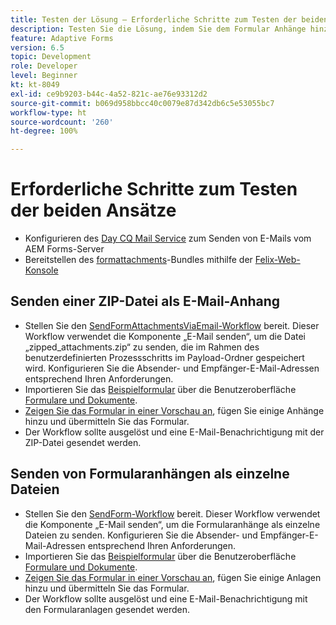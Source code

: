 ```yaml
---
title: Testen der Lösung – Erforderliche Schritte zum Testen der beiden Ansätze
description: Testen Sie die Lösung, indem Sie dem Formular Anhänge hinzufügen und den Workflow zum E-Mai-Versand auslösen.
feature: Adaptive Forms
version: 6.5
topic: Development
role: Developer
level: Beginner
kt: kt-8049
exl-id: ce9b9203-b44c-4a52-821c-ae76e93312d2
source-git-commit: b069d958bbcc40c0079e87d342db6c5e53055bc7
workflow-type: ht
source-wordcount: '260'
ht-degree: 100%

---
```


# Erforderliche Schritte zum Testen der beiden Ansätze

* Konfigurieren des [Day CQ Mail Service](https://experienceleague.adobe.com/docs/experience-manager-65/administering/operations/notification.html?lang=de#configuring-the-mail-service) zum Senden von E-Mails vom AEM Forms-Server
* Bereitstellen des [formattachments](assets/formattachments.formattachments.core-1.0-SNAPSHOT.jar)-Bundles mithilfe der [Felix-Web-Konsole](http://localhost:4502/system/console/bundles)

## Senden einer ZIP-Datei als E-Mail-Anhang



* Stellen Sie den [SendFormAttachmentsViaEmail-Workflow](assets/zipped-form-attachments-model.zip) bereit. Dieser Workflow verwendet die Komponente „E-Mail senden“, um die Datei „zipped_attachments.zip“ zu senden, die im Rahmen des benutzerdefinierten Prozessschritts im Payload-Ordner gespeichert wird. Konfigurieren Sie die Absender- und Empfänger-E-Mail-Adressen entsprechend Ihren Anforderungen.
* Importieren Sie das [Beispielformular](assets/zip-form-attachments-form.zip) über die Benutzeroberfläche [Formulare und Dokumente](http://localhost:4502/aem/forms.html/content/dam/formsanddocuments).
* [Zeigen Sie das Formular in einer Vorschau an](http://localhost:4502/content/dam/formsanddocuments/zippformattachments/jcr:content?wcmmode=disabled), fügen Sie einige Anhänge hinzu und übermitteln Sie das Formular.
* Der Workflow sollte ausgelöst und eine E-Mail-Benachrichtigung mit der ZIP-Datei gesendet werden.

## Senden von Formularanhängen als einzelne Dateien

* Stellen Sie den [SendForm-Workflow](assets/send-form-attachments-model.zip) bereit. Dieser Workflow verwendet die Komponente „E-Mail senden“, um die Formularanhänge als einzelne Dateien zu senden. Konfigurieren Sie die Absender- und Empfänger-E-Mail-Adressen entsprechend Ihren Anforderungen.
* Importieren Sie das [Beispielformular](assets/send-list-attachments-form.zip) über die Benutzeroberfläche [Formulare und Dokumente](http://localhost:4502/aem/forms.html/content/dam/formsanddocuments).
* [Zeigen Sie das Formular in einer Vorschau an](http://localhost:4502/content/dam/formsanddocuments/sendlistofattachments/jcr:content?wcmmode=disabled), fügen Sie einige Anlagen hinzu und übermitteln Sie das Formular.
* Der Workflow sollte ausgelöst und eine E-Mail-Benachrichtigung mit den Formularanlagen gesendet werden.
